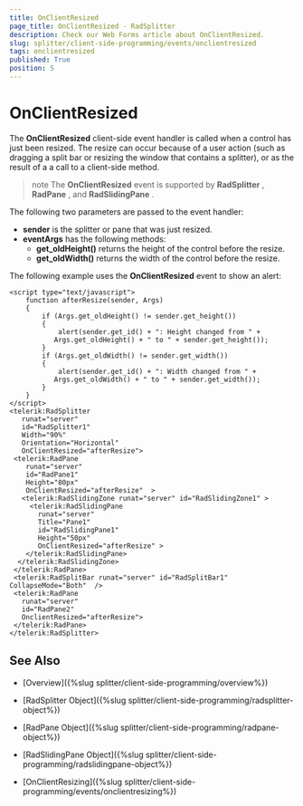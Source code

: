 ```yaml
---
title: OnClientResized
page_title: OnClientResized - RadSplitter
description: Check our Web Forms article about OnClientResized.
slug: splitter/client-side-programming/events/onclientresized
tags: onclientresized
published: True
position: 5
---
```


# OnClientResized

The **OnClientResized** client-side event handler is called when a control has just been resized. The resize can occur because of a user action (such as dragging a split bar or resizing the window that contains a splitter), or as the result of a a call to a client-side method.

>note The **OnClientResized** event is supported by **RadSplitter** , **RadPane** , and **RadSlidingPane** .

The following two parameters are passed to the event handler:

* **sender** is the splitter or pane that was just resized.
* **eventArgs** has the following methods:
	* **get_oldHeight()** returns the height of the control before the resize.
	* **get_oldWidth()** returns the width of the control before the resize.

The following example uses the **OnClientResized** event to show an alert:

````ASPNET	 
<script type="text/javascript">
	function afterResize(sender, Args)
	{
		if (Args.get_oldHeight() != sender.get_height())
		{
			alert(sender.get_id() + ": Height changed from " +
		   Args.get_oldHeight() + " to " + sender.get_height());
		}
		if (Args.get_oldWidth() != sender.get_width())
		{
			alert(sender.get_id() + ": Width changed from " +
		   Args.get_oldWidth() + " to " + sender.get_width());
		}
	}
</script>
<telerik:RadSplitter
   runat="server"
   id="RadSplitter1"
   Width="90%"
   Orientation="Horizontal"
   OnClientResized="afterResize">
 <telerik:RadPane
	runat="server"
	id="RadPane1"
	Height="80px"
	OnClientResized="afterResize"  >
   <telerik:RadSlidingZone runat="server" id="RadSlidingZone1" >
	 <telerik:RadSlidingPane
	   runat="server"
	   Title="Pane1"
	   id="RadSlidingPane1"
	   Height="50px"
	   OnClientResized="afterResize" >
	</telerik:RadSlidingPane>
  </telerik:RadSlidingZone>
 </telerik:RadPane>
 <telerik:RadSplitBar runat="server" id="RadSplitBar1" CollapseMode="Both"  />
 <telerik:RadPane
   runat="server"
   id="RadPane2"
   OnclientResized="afterResize">
 </telerik:RadPane>
</telerik:RadSplitter> 			
````

## See Also

 * [Overview]({%slug splitter/client-side-programming/overview%})

 * [RadSplitter Object]({%slug splitter/client-side-programming/radsplitter-object%})

 * [RadPane Object]({%slug splitter/client-side-programming/radpane-object%})

 * [RadSlidingPane Object]({%slug splitter/client-side-programming/radslidingpane-object%})

 * [OnClientResizing]({%slug splitter/client-side-programming/events/onclientresizing%})
